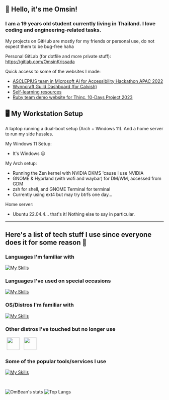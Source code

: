 ## 👋 Hello, it's me Omsin!
### I am a 19 years old student currently living in Thailand. I love coding and engineering-related tasks.
My projects on GitHub are mostly for my friends or personal use, do not expect them to be bug-free haha

Personal GitLab (for dotfile and more private stuff): https://gitlab.com/OmsinKrissada

Quick access to some of the websites I made:
- [ASCLEPIUS team in Microsoft AI for Accessibility Hackathon APAC 2022](https://asclepius.krissada.com/)
- [Wynncraft Guild Dashboard (for Calvish)](https://calvish-guild.vercel.app/weekly/)
- [Self-learning resources](https://resources.krissada.com/)
- [Ruby team demo website for Thinc. 10-Days Project 2023](https://chata.krissada.com/)

## 🖥️ My Workstation Setup
A laptop running a dual-boot setup (Arch + Windows 11). And a home server to run my side hussles.

My Windows 11 Setup:
- It's Windows 😑
  
My Arch setup:
- Running the Zen kernel with NVIDIA DKMS 'cause I use NVIDIA
- GNOME & Hyprland (with wofi and waybar) for DM/WM, accessed from GDM
- zsh for shell, and GNOME Terminal for terminal
- Currently using ext4 but may try btrfs one day...

Home server:
- Ubuntu 22.04.4... that's it! Nothing else to say in particular.

<hr>

## Here's a list of tech stuff I use since everyone does it for some reason 🤷

### Languages I'm familiar with
[![My Skills](https://skillicons.dev/icons?i=ts,cpp,python,html,css)](https://skillicons.dev)

### Languages I've used on special occasions
[![My Skills](https://skillicons.dev/icons?i=java,rust,go,bash,latex,php)](https://skillicons.dev)

### OS/Distros I'm familiar with
[![My Skills](https://skillicons.dev/icons?i=arch,windows,ubuntu,debian)](https://skillicons.dev)

### Other distros I've touched but no longer use
<img src="https://raw.githubusercontent.com/get-icon/geticon/master/icons/fedora.svg" width="40" hspace="5"> <img src="https://seeklogo.com/images/C/centos-logo-494F57D973-seeklogo.com.png" width="40" hspace="5">

### Some of the popular tools/services I use
[![My Skills](https://skillicons.dev/icons?i=git,nodejs,docker,vim,vscode,svelte,nuxt,next)](https://skillicons.dev)

<br>

![OmBean's stats](https://github-readme-stats.vercel.app/api?username=OmsinKrissada&show_icons=true&theme=react&hide_border=true) ![Top Langs](https://github-readme-stats.vercel.app/api/top-langs/?username=OmsinKrissada&layout=compact&theme=react&hide_border=true)
